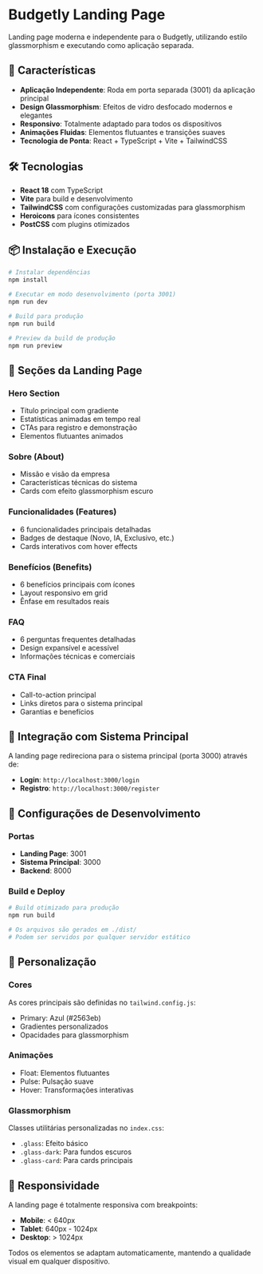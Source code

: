 # Budgetly Landing Page

Landing page moderna e independente para o Budgetly, utilizando estilo glassmorphism e executando como aplicação separada.

## 🚀 Características

- **Aplicação Independente**: Roda em porta separada (3001) da aplicação principal
- **Design Glassmorphism**: Efeitos de vidro desfocado modernos e elegantes
- **Responsivo**: Totalmente adaptado para todos os dispositivos
- **Animações Fluidas**: Elementos flutuantes e transições suaves
- **Tecnologia de Ponta**: React + TypeScript + Vite + TailwindCSS

## 🛠️ Tecnologias

- **React 18** com TypeScript
- **Vite** para build e desenvolvimento
- **TailwindCSS** com configurações customizadas para glassmorphism
- **Heroicons** para ícones consistentes
- **PostCSS** com plugins otimizados

## 📦 Instalação e Execução

```bash
# Instalar dependências
npm install

# Executar em modo desenvolvimento (porta 3001)
npm run dev

# Build para produção
npm run build

# Preview da build de produção
npm run preview
```

## 🎨 Seções da Landing Page

### Hero Section
- Título principal com gradiente
- Estatísticas animadas em tempo real
- CTAs para registro e demonstração
- Elementos flutuantes animados

### Sobre (About)
- Missão e visão da empresa
- Características técnicas do sistema
- Cards com efeito glassmorphism escuro

### Funcionalidades (Features)
- 6 funcionalidades principais detalhadas
- Badges de destaque (Novo, IA, Exclusivo, etc.)
- Cards interativos com hover effects

### Benefícios (Benefits)
- 6 benefícios principais com ícones
- Layout responsivo em grid
- Ênfase em resultados reais

### FAQ
- 6 perguntas frequentes detalhadas
- Design expansível e acessível
- Informações técnicas e comerciais

### CTA Final
- Call-to-action principal
- Links diretos para o sistema principal
- Garantias e benefícios

## 🔗 Integração com Sistema Principal

A landing page redireciona para o sistema principal (porta 3000) através de:

- **Login**: `http://localhost:3000/login`
- **Registro**: `http://localhost:3000/register`

## 🎯 Configurações de Desenvolvimento

### Portas
- **Landing Page**: 3001
- **Sistema Principal**: 3000
- **Backend**: 8000

### Build e Deploy
```bash
# Build otimizado para produção
npm run build

# Os arquivos são gerados em ./dist/
# Podem ser servidos por qualquer servidor estático
```

## 🎨 Personalização

### Cores
As cores principais são definidas no `tailwind.config.js`:
- Primary: Azul (#2563eb)
- Gradientes personalizados
- Opacidades para glassmorphism

### Animações
- Float: Elementos flutuantes
- Pulse: Pulsação suave
- Hover: Transformações interativas

### Glassmorphism
Classes utilitárias personalizadas no `index.css`:
- `.glass`: Efeito básico
- `.glass-dark`: Para fundos escuros
- `.glass-card`: Para cards principais

## 📱 Responsividade

A landing page é totalmente responsiva com breakpoints:
- **Mobile**: < 640px
- **Tablet**: 640px - 1024px
- **Desktop**: > 1024px

Todos os elementos se adaptam automaticamente, mantendo a qualidade visual em qualquer dispositivo.